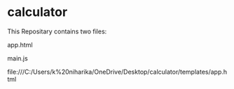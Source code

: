 # calculator
This Repositary contains two files:

app.html

main.js


file:///C:/Users/k%20niharika/OneDrive/Desktop/calculator/templates/app.html
